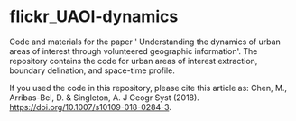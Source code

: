 # flickr_UAOI-dynamics
Code and materials for the paper ' Understanding the dynamics of urban areas of interest through volunteered geographic information'.
The repository contains the code for urban areas of interest extraction, boundary delination, and space-time profile.

If you used the code in this repository, please cite this article as: Chen, M., Arribas-Bel, D. & Singleton, A. J Geogr Syst (2018). https://doi.org/10.1007/s10109-018-0284-3. 
